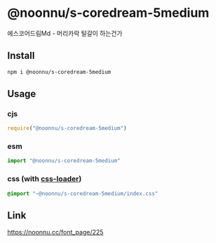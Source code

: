 # @noonnu/s-coredream-5medium
에스코어드림Md - 머리카락 털갈이 하는건가

## Install
```sh
npm i @noonnu/s-coredream-5medium
```
## Usage
### cjs
```js
require("@noonnu/s-coredream-5medium")
```
### esm
```js
import "@noonnu/s-coredream-5medium"
```
### css (with [css-loader](https://github.com/webpack-contrib/css-loader))
```css
@import "~@noonnu/s-coredream-5medium/index.css"
```

## Link
https://noonnu.cc/font_page/225
